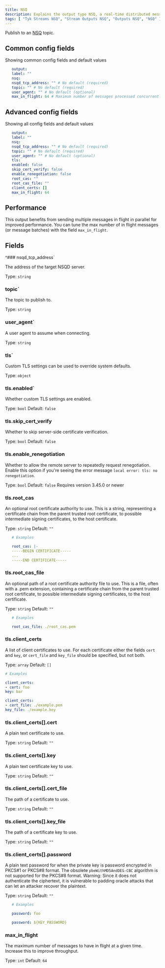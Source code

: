 ```yaml
---
title: NSQ
description: Explains the output type NSQ, a real-time distributed messaging platform
tags: [ "Tyk Streams NSQ", "Stream Outputs NSQ", "Outputs NSQ", "NSQ" ]
---
```


Publish to an [NSQ](https://nsq.io/) topic.


## Common config fields
Showing common config fields and default values

 ```yaml
    output:
    label: ""
    nsq:
    nsqd_tcp_address: "" # No default (required)
    topic: "" # No default (required)
    user_agent: "" # No default (optional)
    max_in_flight: 64 # Maximum number of messages processed concurrently
 ```

## Advanced config fields
Showing all config fields and default values

 ```yml
    output:
    label: ""
    nsq:
    nsqd_tcp_address: "" # No default (required)
    topic: "" # No default (required)
    user_agent: "" # No default (optional)
    tls:
    enabled: false
    skip_cert_verify: false
    enable_renegotiation: false
    root_cas: ""
    root_cas_file: ""
    client_certs: []
    max_in_flight: 64
 ```

<!-- TODO add function interpolation link: The `topic` field can be dynamically set using function interpolations described [here](/docs/configuration/interpolation#bloblang-queries). When sending batched messages these interpolations are performed per message part. -->

## Performance

This output benefits from sending multiple messages in flight in parallel for improved performance. You can tune the max number of in flight messages (or message batches) with the field `max_in_flight`.

## Fields

^### nsqd_tcp_address`

The address of the target NSQD server.


Type: `string`

### topic`

The topic to publish to.
<!-- TODO add function interpolation link: This field supports [interpolation functions](/docs/configuration/interpolation#bloblang-queries). -->


Type: `string`

### user_agent`

A user agent to assume when connecting.


Type: `string`

### tls`

Custom TLS settings can be used to override system defaults.


Type: `object`

### tls.enabled`

Whether custom TLS settings are enabled.


Type: `bool`
Default: `false`

### tls.skip_cert_verify

Whether to skip server-side certificate verification.


Type: `bool`
Default: `false`

### tls.enable_renegotiation

Whether to allow the remote server to repeatedly request renegotiation. Enable this option if you're seeing the error message `local error: tls: no renegotiation`.


Type: `bool`
Default: `false`
Requires version 3.45.0 or newer

### tls.root_cas

An optional root certificate authority to use. This is a string, representing a certificate chain from the parent trusted root certificate, to possible intermediate signing certificates, to the host certificate.
<!-- TODO add function interpolation link:
:::warning Secret
This field contains sensitive information that usually shouldn't be added to a config directly, read our [secrets page for more info](/docs/configuration/secrets).
::: -->

Type: `string`
Default: `""`

```yaml
   # Examples

   root_cas: |-
   -----BEGIN CERTIFICATE-----
   ...
   -----END CERTIFICATE-----
```

### tls.root_cas_file

An optional path of a root certificate authority file to use. This is a file, often with a .pem extension, containing a certificate chain from the parent trusted root certificate, to possible intermediate signing certificates, to the host certificate.


Type: `string`
Default: `""`

```yaml
   # Examples

   root_cas_file: ./root_cas.pem
```

### tls.client_certs

A list of client certificates to use. For each certificate either the fields `cert` and `key`, or `cert_file` and `key_file` should be specified, but not both.


Type: `array`
Default: `[]`

```yaml
# Examples

client_certs:
- cert: foo
key: bar

client_certs:
- cert_file: ./example.pem
key_file: ./example.key
```

### tls.client_certs[].cert

A plain text certificate to use.


Type: `string`
Default: `""`

### tls.client_certs[].key

A plain text certificate key to use.

<!-- TODO add function interpolation link:
:::warning Secret
This field contains sensitive information that usually shouldn't be added to a config directly, read our [secrets page for more info](/docs/configuration/secrets).
::: -->


Type: `string`
Default: `""`

### tls.client_certs[].cert_file

The path of a certificate to use.


Type: `string`
Default: `""`

### tls.client_certs[].key_file

The path of a certificate key to use.


Type: `string`
Default: `""`

### tls.client_certs[].password

A plain text password for when the private key is password encrypted in PKCS#1 or PKCS#8 format. The obsolete `pbeWithMD5AndDES-CBC` algorithm is not supported for the PKCS#8 format. Warning: Since it does not authenticate the ciphertext, it is vulnerable to padding oracle attacks that can let an attacker recover the plaintext.
<!-- TODO add function interpolation link:
:::warning Secret
This field contains sensitive information that usually shouldn't be added to a config directly, read our [secrets page for more info](/docs/configuration/secrets).
::: -->


Type: `string`
Default: `""`

```yaml
   # Examples

   password: foo

   password: ${KEY_PASSWORD}
```

### max_in_flight

The maximum number of messages to have in flight at a given time. Increase this to improve throughput.


Type: `int`
Default: `64`
